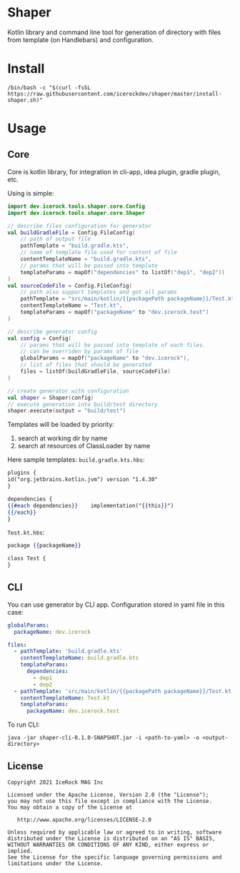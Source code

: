 # Shaper

Kotlin library and command line tool for generation of directory with files from template (on
Handlebars) and configuration.

# Install
`/bin/bash -c "$(curl -fsSL https://raw.githubusercontent.com/icerockdev/shaper/master/install-shaper.sh)"`

# Usage

## Core

Core is kotlin library, for integration in cli-app, idea plugin, gradle plugin, etc.

Using is simple:

```kotlin
import dev.icerock.tools.shaper.core.Config
import dev.icerock.tools.shaper.core.Shaper

// describe files configuration for generator
val buildGradleFile = Config.FileConfig(
    // path of output file
    pathTemplate = "build.gradle.kts",
    // name of template file used for content of file
    contentTemplateName = "build.gradle.kts",
    // params that will be passed into template
    templateParams = mapOf("dependencies" to listOf("dep1", "dep2"))
)
val sourceCodeFile = Config.FileConfig(
    // path also support templates and got all params
    pathTemplate = "src/main/kotlin/{{packagePath packageName}}/Test.kt",
    contentTemplateName = "Test.kt",
    templateParams = mapOf("packageName" to "dev.icerock.test")
)

// describe generator config
val config = Config(
    // params that will be passed into template of each files. 
    // can be overriden by params of file
    globalParams = mapOf("packageName" to "dev.icerock"),
    // list of files that should be generated
    files = listOf(buildGradleFile, sourceCodeFile)
)

// create generator with configuration
val shaper = Shaper(config)
// execute generation into build/test directory
shaper.execute(output = "build/test")
```

Templates will be loaded by priority:

1. search at working dir by name
2. search at resources of ClassLoader by name

Here sample templates:
`build.gradle.kts.hbs`:

```handlebars
plugins {
id("org.jetbrains.kotlin.jvm") version "1.4.30"
}

dependencies {
{{#each dependencies}}    implementation("{{this}}")
{{/each}}
}
```

`Test.kt.hbs`:

```handlebars
package {{packageName}}

class Test {
}
```

## CLI

You can use generator by CLI app. Configuration stored in yaml file in this case:

```yaml
globalParams:
  packageName: dev.icerock

files:
  - pathTemplate: 'build.gradle.kts'
    contentTemplateName: build.gradle.kts
    templateParams:
      dependencies:
        - dep1
        - dep2
  - pathTemplate: 'src/main/kotlin/{{packagePath packageName}}/Test.kt'
    contentTemplateName: Test.kt
    templateParams:
      packageName: dev.icerock.test
```

To run CLI:

```shell
java -jar shaper-cli-0.1.0-SNAPSHOT.jar -i <path-to-yaml> -o <output-directory>
```

## License

    Copyright 2021 IceRock MAG Inc
    
    Licensed under the Apache License, Version 2.0 (the "License");
    you may not use this file except in compliance with the License.
    You may obtain a copy of the License at
    
       http://www.apache.org/licenses/LICENSE-2.0
    
    Unless required by applicable law or agreed to in writing, software
    distributed under the License is distributed on an "AS IS" BASIS,
    WITHOUT WARRANTIES OR CONDITIONS OF ANY KIND, either express or implied.
    See the License for the specific language governing permissions and
    limitations under the License.
